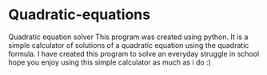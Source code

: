 # Quadratic-equations
Quadratic equation solver
This program was created using python. It is a simple calculator of solutions of a quadratic equation using the quadratic formula.
I have created this program to solve an everyday struggle in school hope you enjoy using this simple calculator as much as i do :)
